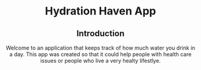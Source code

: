<div align="center">
  <h1 align="center">Hydration Haven App</h1>
  <h2>Introduction</h2>
  <p>Welcome to an application that keeps track of how much water you drink in a day.
  This app was created so that it could help people with health care issues or people who live a very healty lifestlye.</p>
  
